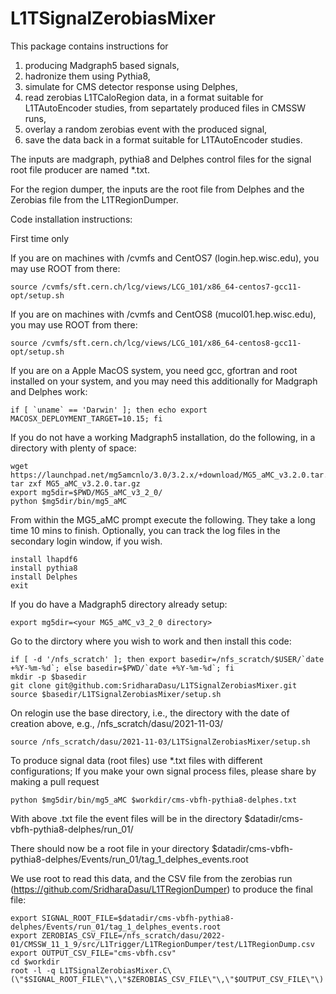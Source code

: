 # L1TSignalZerobiasMixer

This package contains instructions for
1) producing Madgraph5 based signals,
2) hadronize them using Pythia8,
3) simulate for CMS detector response using Delphes,
4) read zerobias L1TCaloRegion data, in a format suitable for L1TAutoEncoder studies, from separtately produced files in CMSSW runs,
5) overlay a random zerobias event with the produced signal,
6) save the data back in a format suitable for L1TAutoEncoder studies.

The inputs are madgraph, pythia8 and Delphes control files for the signal root file producer are named *.txt.

For the region dumper, the inputs are the root file from Delphes and the Zerobias file from the L1TRegionDumper.

Code installation instructions:

First time only

If you are on machines with /cvmfs and CentOS7 (login.hep.wisc.edu), you may use ROOT from there:

```
source /cvmfs/sft.cern.ch/lcg/views/LCG_101/x86_64-centos7-gcc11-opt/setup.sh 
```

If you are on machines with /cvmfs and CentOS8 (mucol01.hep.wisc.edu), you may use ROOT from there:

```
source /cvmfs/sft.cern.ch/lcg/views/LCG_101/x86_64-centos8-gcc11-opt/setup.sh
```

If you are on a Apple MacOS system, you need gcc, gfortran and root installed on your system, and you may need this additionally for Madgraph and Delphes work:

```
if [ `uname` == 'Darwin' ]; then echo export MACOSX_DEPLOYMENT_TARGET=10.15; fi
```

If you do not have a working Madgraph5 installation, do the following, in a directory with plenty of space:

```
wget https://launchpad.net/mg5amcnlo/3.0/3.2.x/+download/MG5_aMC_v3.2.0.tar.gz
tar zxf MG5_aMC_v3.2.0.tar.gz 
export mg5dir=$PWD/MG5_aMC_v3_2_0/
python $mg5dir/bin/mg5_aMC
```

From within the MG5_aMC prompt execute the following. They take a long time 10 mins to finish.
Optionally, you can track the log files in the secondary login window, if you wish.

```
install lhapdf6
install pythia8
install Delphes
exit
```

If you do have a Madgraph5 directory already setup:

```
export mg5dir=<your MG5_aMC_v3_2_0 directory>
```

Go to the dirctory where you wish to work and then install this code:

```
if [ -d '/nfs_scratch' ]; then export basedir=/nfs_scratch/$USER/`date +%Y-%m-%d`; else basedir=$PWD/`date +%Y-%m-%d`; fi
mkdir -p $basedir
git clone git@github.com:SridharaDasu/L1TSignalZerobiasMixer.git
source $basedir/L1TSignalZerobiasMixer/setup.sh
```

On relogin use the base directory, i.e., the directory with the date of creation above, e.g., /nfs_scratch/dasu/2021-11-03/

```
source /nfs_scratch/dasu/2021-11-03/L1TSignalZerobiasMixer/setup.sh
```

To produce signal data (root files) use  *.txt files with different configurations; If you make your own signal process files, please share by making a pull request

```
python $mg5dir/bin/mg5_aMC $workdir/cms-vbfh-pythia8-delphes.txt
```

With above .txt file the event files will be in the directory $datadir/cms-vbfh-pythia8-delphes/run_01/

There should now be a root file in your directory $datadir/cms-vbfh-pythia8-delphes/Events/run_01/tag_1_delphes_events.root

We use root to read this data, and the CSV file from the zerobias run (https://github.com/SridharaDasu/L1TRegionDumper) to produce the final file:

```
export SIGNAL_ROOT_FILE=$datadir/cms-vbfh-pythia8-delphes/Events/run_01/tag_1_delphes_events.root
export ZEROBIAS_CSV_FILE=/nfs_scratch/dasu/2022-01/CMSSW_11_1_9/src/L1Trigger/L1TRegionDumper/test/L1TRegionDump.csv
export OUTPUT_CSV_FILE="cms-vbfh.csv"
cd $workdir
root -l -q L1TSignalZerobiasMixer.C\(\"$SIGNAL_ROOT_FILE\"\,\"$ZEROBIAS_CSV_FILE\"\,\"$OUTPUT_CSV_FILE\"\)
```
